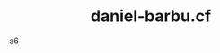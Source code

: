 <script>
  var link = document.createElement("link"); link.rel = "icon"; link.href = "/favicon.ico?";
  document.getElementsByTagName("head")[0].appendChild(link);
</script>

# <center>daniel-barbu.cf<center>

a6
